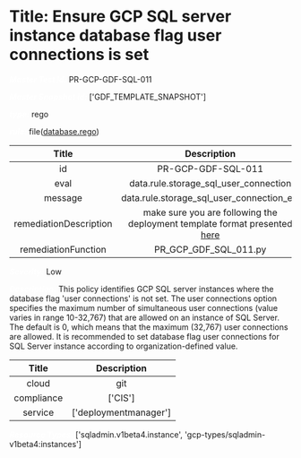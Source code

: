 



# Title: Ensure GCP SQL server instance database flag user connections is set


***<font color="white">Master Test Id:</font>*** PR-GCP-GDF-SQL-011

***<font color="white">Master Snapshot Id:</font>*** ['GDF_TEMPLATE_SNAPSHOT']

***<font color="white">type:</font>*** rego

***<font color="white">rule:</font>*** file([database.rego])  
  
  
  
  

|Title|Description|
| :---: | :---: |
|id|PR-GCP-GDF-SQL-011|
|eval|data.rule.storage_sql_user_connection|
|message|data.rule.storage_sql_user_connection_err|
|remediationDescription|make sure you are following the deployment template format presented <a href='https://cloud.google.com/sql/docs/mysql/admin-api/rest/v1beta4/instances' target='_blank'>here</a>|
|remediationFunction|PR_GCP_GDF_SQL_011.py|


***<font color="white">Severity:</font>*** Low

***<font color="white">Description:</font>*** This policy identifies GCP SQL server instances where the database flag 'user connections' is not set. The user connections option specifies the maximum number of simultaneous user connections (value varies in range 10-32,767) that are allowed on an instance of SQL Server. The default is 0, which means that the maximum (32,767) user connections are allowed. It is recommended to set database flag user connections for SQL Server instance according to organization-defined value.  
  
  

|Title|Description|
| :---: | :---: |
|cloud|git|
|compliance|['CIS']|
|service|['deploymentmanager']|


***<font color="white">Resource Types:</font>*** ['sqladmin.v1beta4.instance', 'gcp-types/sqladmin-v1beta4:instances']


[database.rego]: https://github.com/prancer-io/prancer-compliance-test/tree/master/google/iac/database.rego
